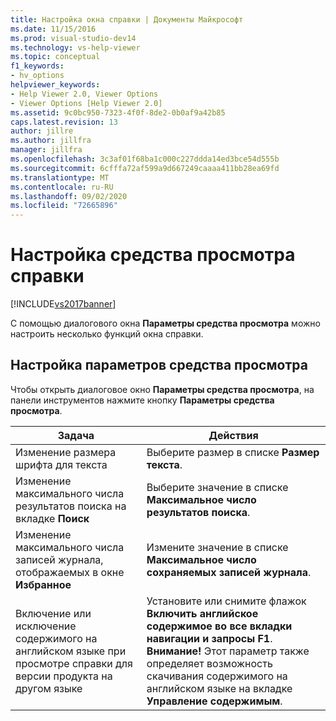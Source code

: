 ```yaml
---
title: Настройка окна справки | Документы Майкрософт
ms.date: 11/15/2016
ms.prod: visual-studio-dev14
ms.technology: vs-help-viewer
ms.topic: conceptual
f1_keywords:
- hv_options
helpviewer_keywords:
- Help Viewer 2.0, Viewer Options
- Viewer Options [Help Viewer 2.0]
ms.assetid: 9c0bc950-7323-4f0f-8de2-0b0af9a42b85
caps.latest.revision: 13
author: jillre
ms.author: jillfra
manager: jillfra
ms.openlocfilehash: 3c3af01f68ba1c000c227ddda14ed3bce54d555b
ms.sourcegitcommit: 6cfffa72af599a9d667249caaaa411bb28ea69fd
ms.translationtype: MT
ms.contentlocale: ru-RU
ms.lasthandoff: 09/02/2020
ms.locfileid: "72665896"
---
```

# <a name="customize-the-help-viewer"></a>Настройка средства просмотра справки
[!INCLUDE[vs2017banner](../includes/vs2017banner.md)]

С помощью диалогового окна **Параметры средства просмотра** можно настроить несколько функций окна справки.

## <a name="setting-viewer-options"></a>Настройка параметров средства просмотра
 Чтобы открыть диалоговое окно **Параметры средства просмотра**, на панели инструментов нажмите кнопку **Параметры средства просмотра**.

|Задача|Действия|
|---------------------------|---------------------|
|Изменение размера шрифта для текста|Выберите размер в списке **Размер текста**.|
|Изменение максимального числа результатов поиска на вкладке **Поиск**|Выберите значение в списке **Максимальное число результатов поиска**.|
|Изменение максимального числа записей журнала, отображаемых в окне **Избранное**|Измените значение в списке **Максимальное число сохраняемых записей журнала**.|
|Включение или исключение содержимого на английском языке при просмотре справки для версии продукта на другом языке|Установите или снимите флажок **Включить английское содержимое во все вкладки навигации и запросы F1**. **Внимание!** Этот параметр также определяет возможность скачивания содержимого на английском языке на вкладке **Управление содержимым**.|
